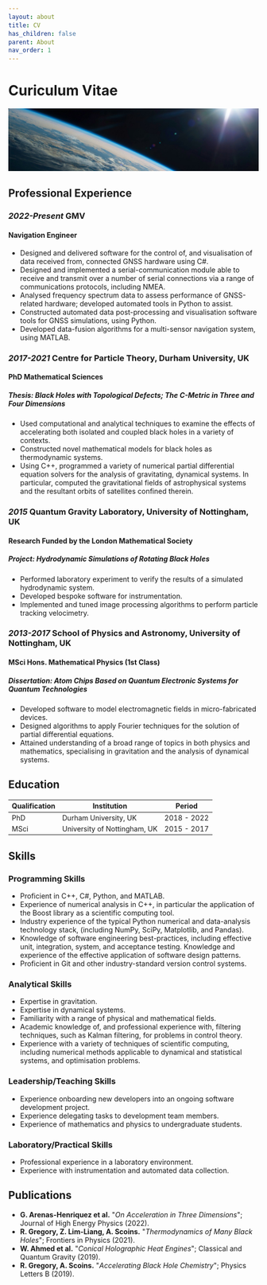 ```yaml
---
layout: about
title: CV
has_children: false
parent: About
nav_order: 1
---
```

# Curiculum Vitae

![headshot](/resources/space_cover_2.jpg)

## Professional Experience

### *2022-Present* GMV

#### Navigation Engineer

- Designed and delivered software for the control of, and visualisation of data received from, connected GNSS hardware using C#.
- Designed and implemented a serial-communication module able to receive and transmit over a number of serial connections via a range of communications protocols, including NMEA.
- Analysed frequency spectrum data to assess performance of GNSS-related hardware; developed automated tools in Python to assist.
- Constructed automated data post-processing and visualisation software tools for GNSS simulations, using Python.
- Developed data-fusion algorithms for a multi-sensor navigation system, using MATLAB.

### *2017-2021* Centre for Particle Theory, Durham University, UK

#### PhD Mathematical Sciences

##### Thesis: *Black Holes with Topological Defects; The C-Metric in Three and Four Dimensions*

- Used computational and analytical techniques to examine the effects of accelerating both isolated and coupled black holes in a variety of contexts.
- Constructed novel mathematical models for black holes as thermodynamic systems.
- Using C++, programmed a variety of numerical partial differential equation solvers for the analysis of gravitating, dynamical systems. In particular, computed the gravitational fields of astrophysical systems and the resultant orbits of satellites confined therein.

### *2015* Quantum Gravity Laboratory, University of Nottingham, UK

#### Research Funded by the London Mathematical Society

##### Project: *Hydrodynamic Simulations of Rotating Black Holes*

- Performed laboratory experiment to verify the results of a simulated hydrodynamic system.
- Developed bespoke software for instrumentation.
- Implemented and tuned image processing algorithms to perform particle tracking velocimetry.

### *2013-2017* School of Physics and Astronomy, University of Nottingham, UK

#### MSci Hons. Mathematical Physics (1st Class)

##### Dissertation: *Atom Chips Based on Quantum Electronic Systems for Quantum Technologies*

- Developed software to model electromagnetic fields in micro-fabricated devices.
- Designed algorithms to apply Fourier techniques for the solution of partial differential equations.
- Attained understanding of a broad range of topics in both physics and mathematics, specialising in gravitation and the analysis of dynamical systems.

## Education

| Qualification | Institution | Period |
| --- | --- | --- |
| PhD | Durham University, UK | 2018 - 2022 |
| MSci | University of Nottingham, UK | 2015 - 2017 |

## Skills

### Programming Skills

- Proficient in C++, C#, Python, and MATLAB.
- Experience of numerical analysis in C++, in particular the application of the Boost library as a scientific computing tool.
- Industry experience of the typical Python numerical and data-analysis technology stack, (including NumPy, SciPy, Matplotlib, and Pandas).
- Knowledge of software engineering best-practices, including effective unit, integration, system, and acceptance testing. Knowledge and experience of the effective application of software design patterns.
- Proficient in Git and other industry-standard version control systems.

### Analytical Skills

- Expertise in gravitation.
- Expertise in dynamical systems.
- Familiarity with a range of physical and mathematical fields.
- Academic knowledge of, and professional experience with, filtering techniques, such as Kalman filtering, for problems in control theory.
- Experience with a variety of techniques of scientific computing, including numerical methods applicable to dynamical and statistical systems, and optimisation problems.

### Leadership/Teaching Skills

- Experience onboarding new developers into an ongoing software development project.
- Experience delegating tasks to development team members.
- Experience of mathematics and physics to undergraduate students.

### Laboratory/Practical Skills

- Professional experience in a laboratory environment.
- Experience with instrumentation and automated data collection.

## Publications

- **G. Arenas-Henriquez et al.** "*On Acceleration in Three Dimensions*"; Journal of High Energy Physics (2022).
- **R. Gregory, Z. Lim-Liang, A. Scoins.** "*Thermodynamics of Many Black Holes*"; Frontiers in Physics (2021).
- **W. Ahmed et al.** "*Conical Holographic Heat Engines*"; Classical and Quantum Gravity (2019).
- **R. Gregory, A. Scoins.** "*Accelerating Black Hole Chemistry*"; Physics Letters B (2019).
